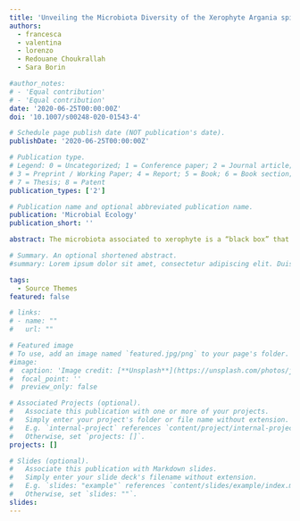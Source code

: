 ```yaml
---
title: 'Unveiling the Microbiota Diversity of the Xerophyte Argania spinosa L. Skeels Root System and Residuesphere'
authors:
  - francesca
  - valentina
  - lorenzo
  - Redouane Choukrallah 
  - Sara Borin

#author_notes:
# - 'Equal contribution'
# - 'Equal contribution'
date: '2020-06-25T00:00:00Z'
doi: '10.1007/s00248-020-01543-4'

# Schedule page publish date (NOT publication's date).
publishDate: '2020-06-25T00:00:00Z'

# Publication type.
# Legend: 0 = Uncategorized; 1 = Conference paper; 2 = Journal article;
# 3 = Preprint / Working Paper; 4 = Report; 5 = Book; 6 = Book section;
# 7 = Thesis; 8 = Patent
publication_types: ['2']

# Publication name and optional abbreviated publication name.
publication: 'Microbial Ecology'
publication_short: ''

abstract: The microbiota associated to xerophyte is a “black box” that might include microbes involved in plant adaptation to the extreme conditions that characterize their habitat, like water shortage. In this work, we studied the bacterial communities inhabiting the root system of Argania spinosa L. Skeels, a tree of high economic value and ecological relevance in Northern Africa. Illumina 16S rRNA gene sequencing and cultivation techniques were applied to unravel the bacterial microbiota’s structure in environmental niches associated to argan plants (i.e., root endosphere, rhizosphere, root-surrounding soil), not associated to the plant (i.e., bulk soil), and indirectly influenced by the plant being partially composed by its leafy residue and the associated microbes (i.e., residuesphere). Illumina dataset indicated that the root system portions of A. spinosa hosted different bacterial communities according to their degree of association with the plant, enriching for taxa typical of the plant microbiome. Similar alpha- and beta-diversity trends were observed for the total microbiota and its cultivable fraction, which included 371 isolates. In particular, the residuesphere was the niche with the highest bacterial diversity. The Plant Growth Promotion (PGP) potential of 219 isolates was investigated in vitro, assessing several traits related to biofertilization and biocontrol, besides the production of exopolysaccharides. Most of the multivalent isolates showing the higher PGP score were identified in the residuesphere, suggesting it as a habitat that favor their proliferation. We hypothesized that these bacteria can contribute, in partnership with the argan root system, to the litter effect played by this tree in its native arid lands.

# Summary. An optional shortened abstract.
#summary: Lorem ipsum dolor sit amet, consectetur adipiscing elit. Duis posuere tellus ac convallis placerat. Proin tincidunt magna sed ex sollicitudin condimentum.

tags:
  - Source Themes
featured: false

# links:
# - name: ""
#   url: ""

# Featured image
# To use, add an image named `featured.jpg/png` to your page's folder.
#image:
#  caption: 'Image credit: [**Unsplash**](https://unsplash.com/photos/jdD8gXaTZsc)'
#  focal_point: ''
#  preview_only: false

# Associated Projects (optional).
#   Associate this publication with one or more of your projects.
#   Simply enter your project's folder or file name without extension.
#   E.g. `internal-project` references `content/project/internal-project/index.md`.
#   Otherwise, set `projects: []`.
projects: []

# Slides (optional).
#   Associate this publication with Markdown slides.
#   Simply enter your slide deck's filename without extension.
#   E.g. `slides: "example"` references `content/slides/example/index.md`.
#   Otherwise, set `slides: ""`.
slides:
---
```

